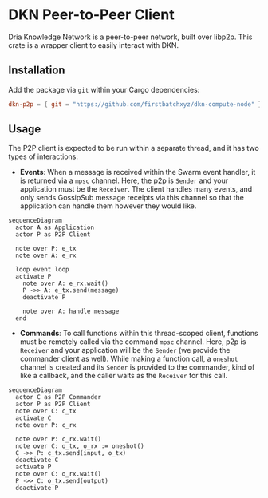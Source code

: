 # DKN Peer-to-Peer Client

Dria Knowledge Network is a peer-to-peer network, built over libp2p. This crate is a wrapper client to easily interact with DKN.

## Installation

Add the package via `git` within your Cargo dependencies:

```toml
dkn-p2p = { git = "https://github.com/firstbatchxyz/dkn-compute-node" }
```

## Usage

The P2P client is expected to be run within a separate thread, and it has two types of interactions:

- **Events**: When a message is received within the Swarm event handler, it is returned via a `mpsc` channel. Here, the p2p is `Sender` and your application must be the `Receiver`. The client handles many events, and only sends GossipSub message receipts via this channel so that the application can handle them however they would like.

```mermaid
sequenceDiagram
  actor A as Application
  actor P as P2P Client

  note over P: e_tx
  note over A: e_rx

  loop event loop
  activate P
    note over A: e_rx.wait()
    P ->> A: e_tx.send(message)
    deactivate P

    note over A: handle message
  end

```

- **Commands**: To call functions within this thread-scoped client, functions must be remotely called via the command `mpsc` channel. Here, p2p is `Receiver` and your application will be the `Sender` (we provide the commander client as well). While making a function call, a `oneshot` channel is created and its `Sender` is provided to the commander, kind of like a callback, and the caller waits as the `Receiver` for this call.

```mermaid
sequenceDiagram
  actor C as P2P Commander
  actor P as P2P Client
  note over C: c_tx
  activate C
  note over P: c_rx

  note over P: c_rx.wait()
  note over C: o_tx, o_rx := oneshot()
  C ->> P: c_tx.send(input, o_tx)
  deactivate C
  activate P
  note over C: o_rx.wait()
  P ->> C: o_tx.send(output)
  deactivate P
```

<!--

FIXME: REMOVE COMMENTS

You can create the client as follows:

```rs
use dkn_p2p::DriaP2PClient;

// your wallet, or something random maybe
let keypair = Keypair::generate_secp256k1();

// your listen address
let addr = Multiaddr::from_str("/ip4/0.0.0.0/tcp/4001")?;

// static bootstrap & relay addresses
let bootstraps = vec![Multiaddr::from_str(
    "some-multiaddrs-here"
)?];
let relays = vec![Multiaddr::from_str(
    "some-multiaddrs-here"
)?];

// protocol version number, usually derived as `{major}.{minor}`
let version = "0.2";

// create the client!
let mut client = DriaP2PClient::new(keypair, addr, &bootstraps, &relays, "0.2")?;
```

Then, you can use its underlying functions, such as `subscribe`, `process_events` and `unsubscribe`. In particular, `process_events` handles all p2p events and returns a GossipSub message when it is received. -->

